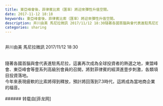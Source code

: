 ```yaml
---
title: 東亞峰會後，菲律賓比索（匯率）將迎來彈性升值空間。
date: 2017-11-12 18:18
keywords: 東亞峰會後，菲律賓比索（匯率）將迎來彈性升值空間。
description: 井川由美 馬尼拉微訊 2017/11/12 18:30隨著各國首腦與會代表進駐馬尼拉，這裏再次成為全球投資者的熱選之地，東盟峰會、東亞峰會等壹系列高級別會員的召開，將對菲律賓的經濟進壹步刺激，各類項目投資落地。今年來表現疲軟的比索將得到釋放，預計將回落到7.3時代，這將成為當地商企業的福音。
categories: sharing
---
```

<td class="t_f" id="postmessage_975298">

<br/>
井川由美 馬尼拉微訊 2017/11/12 18:30<br/>
<br/>
<br/>
隨著各國首腦與會代表進駐馬尼拉，這裏再次成為全球投資者的熱選之地，東盟峰會、東亞峰會等壹系列高級別會員的召開，將對菲律賓的經濟進壹步刺激，各類項目投資落地。<br/>
今年來表現疲軟的比索將得到釋放，預計將回落到7.3時代，這將成為當地商企業的福音。<br/>
<br/>
</td>
###### 转载自[菲龙网]